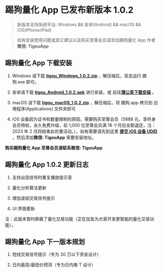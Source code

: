 # 踢狗量化 App 已发布新版本 1.0.2

> 新版本支持系统平台: Windows && 安卓(Android) && macOS && iOS(iPhone/iPad)

> 如有安装使用问题或其它建议以及购买至尊会员请添加踢狗量化 App 作者**微信: TigouApp**

## 踢狗量化 App 下载安装

1. Windows 请下载 [**tigou_Windows_1.0.2.zip**](https://gitee.com/TiGou/tigou_quant/releases/download/1.0.2/tigou_Windows_1.0.2.zip) ，解压缩后，双击运行 踢狗.exe 即可。

1. 安卓请下载 [**tigou_Android_1.0.2.apk**](https://gitee.com/TiGou/tigou_quant/releases/download/1.0.2/tigou_Android_1.0.2.apk) 进行安装，或 前往[**蒲公英下载安装**](https://gitee.com/link?target=https%3A%2F%2Fwww.pgyer.com%2Ftigou_android) 。

1. macOS 请下载 [**tigou_macOS_1.0.2.zip**](https://gitee.com/TiGou/tigou_quant/releases/download/1.0.2/tigou_macOS_1.0.2.zip) ，解压缩后，将 踢狗.app 拷贝到 应用程序(Applications) 文件夹即可

1. iOS 设备因为证书有数量限制的原因，需要购买至尊会员（5888 元，享终身会员特权，永久免费升级，前 1,000 位至尊会员满 18 个月后全额退还，注：2023 年 2 月将结束此优惠活动。），如有需要请先到这里 [**提交 iOS 设备 UDID**](https://gitee.com/link?target=https%3A%2F%2Fwww.pgyer.com%2Ftools%2Fudid%3Fsl%3Dn7DO) ，然后添加**微信: TigouApp** 索要安装地址。

**购买踢狗量化 App 至尊会员请联系微信: TigouApp**

## 踢狗量化 App 1.0.2 更新日志

1. 支持出现信号时重复播放提示音

1. 量化分析算法更新

1. 增加波段交易信号提示

1. UI 界面更新

注：此版本暂时屏蔽了量化交易功能（正在加急为大家开发更智能的量化交易功能）。

## 踢狗量化 App 下一版本规划

1. 短线交易信号提示（专为 30 万以下资金设计）

1. 日内最高/最低价预测（专为日内做 T 设计）
